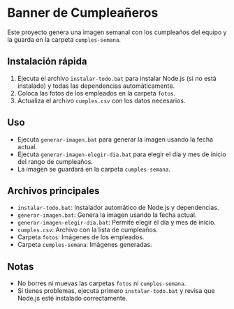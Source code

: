# Banner de Cumpleañeros

Este proyecto genera una imagen semanal con los cumpleaños del equipo y la guarda en la carpeta `cumples-semana`.

## Instalación rápida
1. Ejecuta el archivo `instalar-todo.bat` para instalar Node.js (si no está instalado) y todas las dependencias automáticamente.
2. Coloca las fotos de los empleados en la carpeta `fotos`.
3. Actualiza el archivo `cumples.csv` con los datos necesarios.

## Uso
- Ejecuta `generar-imagen.bat` para generar la imagen usando la fecha actual.
- Ejecuta `generar-imagen-elegir-dia.bat` para elegir el día y mes de inicio del rango de cumpleaños.
- La imagen se guardará en la carpeta `cumples-semana`.

## Archivos principales
- `instalar-todo.bat`: Instalador automático de Node.js y dependencias.
- `generar-imagen.bat`: Genera la imagen usando la fecha actual.
- `generar-imagen-elegir-dia.bat`: Permite elegir el día y mes de inicio.
- `cumples.csv`: Archivo con la lista de cumpleaños.
- Carpeta `fotos`: Imágenes de los empleados.
- Carpeta `cumples-semana`: Imágenes generadas.

## Notas
- No borres ni muevas las carpetas `fotos` ni `cumples-semana`.
- Si tienes problemas, ejecuta primero `instalar-todo.bat` y revisa que Node.js esté instalado correctamente.